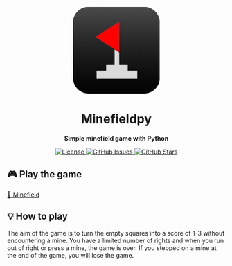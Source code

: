 <p align="center"><img src=".github/assets/logo.png" width="200px" alt="logo"/></p>
<h1 align="center">Minefieldpy</h1>
<p align="center"><strong>Simple minefield game with Python</strong></p>

<p align="center">
  <a href="https://opensource.org/licenses/gpl-3.0.html">
    <img alt="License" src="https://img.shields.io/github/license/emirhanolgn/minefieldpy?color=success&style=for-the-badge">
  </a>

  <a href="https://github.com/emirhanolgn/minefieldpy/issues">
    <img alt="GitHub Issues" src="https://img.shields.io/github/issues/emirhanolgn/minefieldpy?style=for-the-badge">
  </a>

  <a href="https://github.com/emirhanolgn/minefieldpy/stargazers">
    <img alt="GitHub Stars" src="https://img.shields.io/github/stars/emirhanolgn/minefieldpy?style=for-the-badge">
  </a>
</p>

## 🎮 Play the game

[🔗 Minefield](https://replit.com/@EmirhanOlgn/minefieldpy)

## 💡 How to play

The aim of the game is to turn the empty squares into a score of 1-3 without encountering a mine. You have a limited number of rights and when you run out of right or press a mine, the game is over. If you stepped on a mine at the end of the game, you will lose the game.
